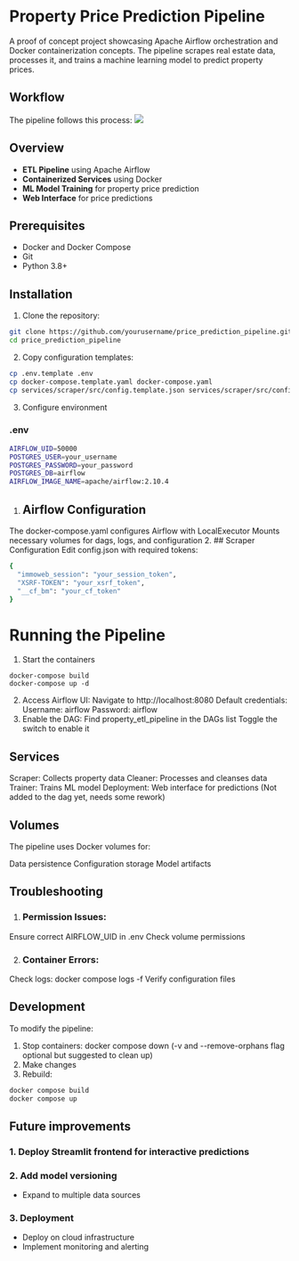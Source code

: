 # Property Price Prediction Pipeline

A proof of concept project showcasing Apache Airflow orchestration and Docker containerization concepts. The pipeline scrapes real estate data, processes it, and trains a machine learning model to predict property prices.

## Workflow
The pipeline follows this process:
[![](https://mermaid.ink/img/pako:eNqdlFGPojAUhf9K03lVY1tA5WGTWckmm6zZ2ZX4sDgPXbggEahpSxzXmf8-BVFxJTPGPpVyvnNPm9vucSgiwC5OJN-skP91WSAzVPn3sLDEngjXINH3IpZcaVmGupSwxAddNbxp0GimIt8IBc-o3_-CXoUMV2AIrkG9Io-cVYXmaQHSRY-pjDOxfW6bdcK0A34SSicS5r9-fM6zDn4emh2C_By2OuBpBry4BbY7YF_WkwaGIloWV8feHA36ebJLRXFx7ORQT5n_UZlVxXwSNJtCPlfrVji_EWuZJgnISkuDZg9XWnqlZUEdOS2Strg7uMc1R99M9HbYY_2tTOtjWZBgIbIyBxf95ltUMa0Ei0YtgUd11OtwJyN6MnqSIgSlILqyo5d2rGXH_rNjJ7uZuRcZepQ6jXmo1Yd7nmsheXJxKxakHaA1b1X3mmDK4FX1GQlmoHl0jt8up3cZVF0Wp1nmPgwncdwzfSHW4D4wxpp5f5tGeuVam5cLihwpy_qAopeUfx9F76LYPdTimHA0psSit3P0To7dzuEezkHmPI3M67qvXJZYryA3XeKaacTluuqXN6PjpRbzXRFi17yv0MNSlMkKuzHPlPkqN6YhwEu56bb8tLrhxR8hzt8QpaaLZofHvH7Taw129_gFu8RyBmToTOzxkDjj8cR2enhXLVsDyxoxymyz7NjEeuvhf7XtcOAQYtPxaGzRCR05zuTtHQ7Q6-o?type=png)](https://mermaid.live/edit#pako:eNqdlFGPojAUhf9K03lVY1tA5WGTWckmm6zZ2ZX4sDgPXbggEahpSxzXmf8-BVFxJTPGPpVyvnNPm9vucSgiwC5OJN-skP91WSAzVPn3sLDEngjXINH3IpZcaVmGupSwxAddNbxp0GimIt8IBc-o3_-CXoUMV2AIrkG9Io-cVYXmaQHSRY-pjDOxfW6bdcK0A34SSicS5r9-fM6zDn4emh2C_By2OuBpBry4BbY7YF_WkwaGIloWV8feHA36ebJLRXFx7ORQT5n_UZlVxXwSNJtCPlfrVji_EWuZJgnISkuDZg9XWnqlZUEdOS2Strg7uMc1R99M9HbYY_2tTOtjWZBgIbIyBxf95ltUMa0Ei0YtgUd11OtwJyN6MnqSIgSlILqyo5d2rGXH_rNjJ7uZuRcZepQ6jXmo1Yd7nmsheXJxKxakHaA1b1X3mmDK4FX1GQlmoHl0jt8up3cZVF0Wp1nmPgwncdwzfSHW4D4wxpp5f5tGeuVam5cLihwpy_qAopeUfx9F76LYPdTimHA0psSit3P0To7dzuEezkHmPI3M67qvXJZYryA3XeKaacTluuqXN6PjpRbzXRFi17yv0MNSlMkKuzHPlPkqN6YhwEu56bb8tLrhxR8hzt8QpaaLZofHvH7Taw129_gFu8RyBmToTOzxkDjj8cR2enhXLVsDyxoxymyz7NjEeuvhf7XtcOAQYtPxaGzRCR05zuTtHQ7Q6-o)

## Overview

- **ETL Pipeline** using Apache Airflow
- **Containerized Services** using Docker
- **ML Model Training** for property price prediction
- **Web Interface** for price predictions

## Prerequisites

- Docker and Docker Compose
- Git
- Python 3.8+

## Installation

1. Clone the repository:
```bash
git clone https://github.com/yourusername/price_prediction_pipeline.git
cd price_prediction_pipeline
```

2. Copy configuration templates:
```bash
cp .env.template .env
cp docker-compose.template.yaml docker-compose.yaml
cp services/scraper/src/config.template.json services/scraper/src/config.json
```
3. Configure environment <br>
### .env
```bash
AIRFLOW_UID=50000
POSTGRES_USER=your_username
POSTGRES_PASSWORD=your_password
POSTGRES_DB=airflow
AIRFLOW_IMAGE_NAME=apache/airflow:2.10.4
```
1. ## Airflow Configuration
  The docker-compose.yaml configures Airflow with LocalExecutor
  Mounts necessary volumes for dags, logs, and configuration
2. ## Scraper Configuration
  Edit config.json with required tokens:
``` bash
{
  "immoweb_session": "your_session_token",
  "XSRF-TOKEN": "your_xsrf_token",
  "__cf_bm": "your_cf_token"
}
```
# Running the Pipeline

1. Start the containers
```
docker-compose build
docker-compose up -d
```
2. Access Airflow UI:
  Navigate to http://localhost:8080
  Default credentials:
  Username: airflow
  Password: airflow
3. Enable the DAG:
  Find property_etl_pipeline in the DAGs list
  Toggle the switch to enable it

## Services
Scraper: Collects property data
Cleaner: Processes and cleanses data
Trainer: Trains ML model
Deployment: Web interface for predictions (Not added to the dag yet, needs some rework)

## Volumes
The pipeline uses Docker volumes for:

Data persistence
Configuration storage
Model artifacts

## Troubleshooting
1. ### Permission Issues:

Ensure correct AIRFLOW_UID in .env
Check volume permissions

2. ### Container Errors:

Check logs: docker compose logs -f
Verify configuration files

## Development
To modify the pipeline:
1. Stop containers: docker compose down (-v and --remove-orphans flag optional but suggested to clean up)
2. Make changes
3. Rebuild: 
```bash
docker compose build
docker compose up
```

## Future improvements

### 1. Deploy Streamlit frontend for interactive predictions

### 2. Add model versioning
  - Expand to multiple data sources
### 3. Deployment
- Deploy on cloud infrastructure
- Implement monitoring and alerting




